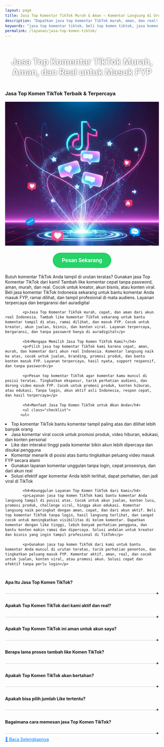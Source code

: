 ```yaml
---
layout: page
title: Jasa Top Komentar TikTok Murah & Aman — Komentar Langsung di Urutan Atas
description: "Dapatkan jasa top komentar TikTok murah, aman, dan real! Komentar langsung muncul di urutan atas, bantu video lebih ramai dan mudah FYP. Cocok untuk jualan, promosi, kreator, atau campaign. Komentar real Indonesia, tanpa bot, hasil cepat dan terpercaya!"
keywords: "jasa top komentar tiktok, beli top komen tiktok, jasa komen tiktok urutan atas, komentar tiktok langsung paling atas, komen tiktok aktif, komen tiktok real Indonesia, komentar tiktok tanpa bot, jual komentar top tiktok, komen tiktok murah dan aman, komentar viral tiktok, komen tiktok cepat masuk, jasa tambah komentar tiktok, order top komen tiktok, jasa naikkan komen tiktok, komen manual akun real, komentar asli akun Indonesia, komentar tiktok buat jualan, komen tiktok untuk kreator, jasa komentar tiktok terpercaya, komen langsung tayang, komentar urutan atas fyp, komen tiktok masuk fyp, jasa top comment tiktok Indonesia, komen tiktok real time, komen tiktok tanpa password, komentar akun aktif tiktok, komen tiktok promosi produk, jasa top komen instan, komentar tiktok paling atas real, komen tiktok organik, komen tiktok natural, komentar akun asli tiktok, jasa komentar fyp tiktok, komen tiktok untuk branding, komen manual aman tiktok, komen video tiktok ramai, komen tiktok instan masuk, jasa komen tiktok no delay, komentar cepat masuk tiktok, jasa top komentar buat viral, komen tiktok real cepat, komentar tiktok creator, komen tiktok aman dan cepat, komen akun real indonesia, jasa komentar sosial media tiktok, komen tiktok langsung tayang, komen tiktok real masuk atas, komentar tiktok support live, komentar tiktok top trending"
permalink: /layanan/jasa-top-komen-tiktok/
---
```


<script type="application/ld+json">
{
  "@context": "https://schema.org",
  "@graph": [
    {
      "@type": "WebSite",
      "@id": "https://auradigital.id/#website",
      "url": "https://auradigital.id/",
      "name": "auradigital.id"
    },
    {
      "@type": "WebPage",
      "@id": "https://auradigital.id/layanan/jasa-top-komen-tiktok/#webpage",
      "url": "https://auradigital.id/layanan/jasa-top-komen-tiktok/",
      "name": "Jasa Top Komen TikTok Aktif Indonesia Murah - Aman & Cepat",
      "isPartOf": {
        "@id": "https://auradigital.id/#website"
      },
      "breadcrumb": {
        "@id": "https://auradigital.id/layanan/jasa-top-komen-tiktok/#breadcrumb"
      },
      "description": "Beli top komentar TikTok murah dan terpercaya untuk langsung tampil di urutan paling atas. Jasa komen TikTok real Indonesia, bantu naikkan interaksi, tingkatkan peluang masuk FYP, dan buat video Anda lebih viral, aman, cepat, tanpa perlu login akun. Komentar aktif dan natural, cocok untuk konten jualan, kreator, hingga branding"
    },
    {
      "@type": "Service",
      "name": "Jasa Livestreaming TikTok",
      "serviceType": "Social Media Engagement",
      "provider": {
        "@type": "WebSite",
        "name": "auradigital.id",
        "url": "https://auradigital.id/"
      },
      "areaServed": {
        "@type": "Country",
        "name": "Indonesia"
      },
      "description": "Jasa top komentar TikTok murah, cepat, dan aman! Tambah komentar real Indonesia yang langsung muncul di urutan paling atas. Bantu video masuk FYP, tingkatkan interaksi, dan bikin akun makin terpercaya. Cocok untuk jualan, branding, atau push konten biar viral dan ramai"
    },
    {
      "@type": "Product",
      "name": "Followers TikTok Aktif",
      "image": "https://raw.githubusercontent.com/AzkaAtta/azkaatta.github.io/main/image/jasa-top-komen-tiktok.webp",
      "description": "Beli top komentar TikTok real dari akun Indonesia aktif! Cocok untuk konten viral, jualan, branding, dan naikin engagement. Komentar langsung muncul di urutan atas, bantu video masuk FYP, terlihat ramai, terpercaya, dan tanpa bot. Solusi murah, aman, dan cepat untuk tampil profesional di TikTok",
      "brand": {
        "@type": "Brand",
        "name": "auradigital.id"
      },
      "offers": {
        "@type": "Offer",
        "priceCurrency": "IDR",
        "price": "2000",
        "availability": "https://schema.org/InStock",
        "url": "https://auradigital.id/layanan/jasa-top-komen-tiktok/"
      }
    },
    {
      "@type": "BreadcrumbList",
      "@id": "https://auradigital.id/layanan/jasa-top-komen-tiktok/#breadcrumb",
      "itemListElement": [
        {
          "@type": "ListItem",
          "position": 1,
          "name": "Home",
          "item": "https://auradigital.id/"
        },
        {
          "@type": "ListItem",
          "position": 2,
          "name": "Layanan",
          "item": "https://auradigital.id/layanan/"
        },
        {
          "@type": "ListItem",
          "position": 3,
          "name": "Jasa Livestreaming TikTok",
          "item": "https://auradigital.id/layanan/jasa-top-komen-tiktok/"
        }
      ]
    },
    {
      "@type": "FAQPage",
      "mainEntity": [
        {
          "@type": "Question",
          "name": "Apakah Top Komen TikTok dari layanan ini real?",
          "acceptedAnswer": {
            "@type": "Answer",
            "text": "Ya, layanan kami menyediakan Top Komen TikTok aktif dari pengguna Indonesia yang real dan aman."
          }
        },
        {
          "@type": "Question",
          "name": "Berapa lama proses penambahan Like Pada Komentar?",
          "acceptedAnswer": {
            "@type": "Answer",
            "text": "Proses tambah like komentar TikTok cepat, biasanya 5–30 menit. Komentar langsung naik, aman, real, tanpa login, dan cocok untuk masuk FYP"
         
        }
      ]
    }
  ]
}
</script>


<h1 style="text-align: center; color: #fff; text-shadow: 0 0 4px rgba(0,0,0,0.7); padding: 20px 15px;">
    Jasa Top Komentar TikTok Murah, Aman, dan Real untuk Masuk FYP
</h1>

<div class="jasa-top-komen-tiktok-container">
    <div class="service-card" id="jasa-top-komen-tiktok-card" onclick="toggleService(this)">
        <h3>Jasa Top Komen TikTok Terbaik & Terpercaya</h3>
        <img src="https://raw.githubusercontent.com/AzkaAtta/azkaatta.github.io/main/image/jasa-top-komen-tiktok.webp" alt="jasa-livestreaming-tiktok" style="max-width:100%; height:auto;" loading="lazy">
        <a href="https://wa.me/62895402343693?text=Halo,%20saya%20tertarik%20dengan%20Jasa%20Top%20Komen%20TikTok.%20Bisa%20info%20lebih%20lanjut?" target="_blank" class="whatsapp-button" style="display: block; width: fit-content; margin: 20px auto; padding: 15px 30px; background-color: #25D366; color: white; text-align: center; text-decoration: none; border-radius: 50px; font-size: 1.2em; font-weight: bold; transition: background-color 0.3s ease;">
            Pesan Sekarang
        </a>
        <div class="service-description">
            <p>Butuh komentar TikTok Anda tampil di urutan teratas? Gunakan jasa Top Komentar TikTok dari kami! Tambah like komentar cepat tanpa password, aman, murah, dan real. Cocok untuk kreator, akun bisnis, atau konten viral. Beli jasa komentar TikTok Indonesia sekarang untuk bantu komentar Anda masuk FYP, ramai dilihat, dan tampil profesional di mata audiens. Layanan terpercaya dan bergaransi dari auradigital</p>

            <p>Jasa Top Komentar TikTok murah, cepat, dan aman dari akun real Indonesia. Tambah like komentar TikTok sekarang untuk bantu komentar tampil di atas, ramai dilihat, dan masuk FYP. Cocok untuk kreator, akun jualan, bisnis, dan konten viral. Layanan terpercaya, bergaransi, dan tanpa password hanya di auradigital</p>

            <h4>Mengapa Memilih Jasa Top Komen TikTok Kami?</h4>
            <p>Pilih jasa top komentar TikTok kami karena cepat, aman, murah, dan komentar dari akun real Indonesia. Komentar langsung naik ke atas, cocok untuk jualan, branding, promosi produk, dan bantu konten masuk FYP. Layanan terpercaya, hasil nyata, support responsif, dan tanpa password</p>

            <p>Pesan top komentar TikTok agar komentar kamu muncul di posisi teratas. Tingkatkan eksposur, tarik perhatian audiens, dan dorong video masuk FYP. Cocok untuk promosi produk, konten hiburan, atau edukasi. Tanpa login, akun aktif asli Indonesia, respon cepat, dan hasil terpercaya</p>

            <h4>Manfaat Jasa Top Komen TikTok untuk Akun Anda</h4>
            <ul class="checklist">
           <ul>
  <li>Top komentar TikTok bantu komentar tampil paling atas dan dilihat lebih banyak orang</li>
  <li>Jasa komentar viral cocok untuk promosi produk, video hiburan, edukasi, dan konten personal</li>
  <li>Like dan interaksi tinggi pada komentar bikin akun lebih dipercaya dan disukai pengguna</li>
  <li>Komentar menarik di posisi atas bantu tingkatkan peluang video masuk FYP secara alami</li>
  <li>Gunakan layanan komentar unggulan tanpa login, cepat prosesnya, dan dari akun real</li>
  <li>Solusi efektif agar komentar Anda lebih terlihat, dapat perhatian, dan jadi viral di TikTok</li>
</ul>

            <h4>Keunggulan Layanan Top Komen TikTok dari Kami</h4>
            <p>Layanan jasa top komen TikTok kami bantu komentar Anda langsung tampil di posisi atas. Cocok untuk akun jualan, konten lucu, promosi produk, challenge viral, hingga akun edukasi. Komentar langsung naik peringkat dengan aman, cepat, dan dari akun aktif. Beli top komentar TikTok tanpa login, hasil langsung terlihat, dan sangat cocok untuk meningkatkan visibilitas di kolom komentar. Dapatkan komentar dengan like tinggi, lebih banyak perhatian pengguna, dan bantu konten makin ramai dan dipercaya. Solusi andalan untuk kreator dan bisnis yang ingin tampil profesional di TikTok</p>

            <p>Gunakan jasa top komen TikTok dari kami untuk bantu komentar Anda muncul di urutan teratas, tarik perhatian penonton, dan tingkatkan peluang masuk FYP. Komentar aktif, aman, real, dan cocok untuk jualan, konten viral, atau promosi akun. Solusi cepat dan efektif tanpa perlu login</p>

<style>
  .accordion-item {
    border-bottom: 1px solid #ccc;
    padding: 10px 0;
  }
  .accordion-title {
    cursor: pointer;
    font-weight: bold;
    position: relative;
  }
  .accordion-title::after {
    content: '+';
    position: absolute;
    right: 0;
  }
  .accordion-title.active::after {
    content: '-';
  }
  .accordion-content {
    display: none;
    padding: 10px 0;
  }
  .accordion-content.show {
    display: block;
  }
</style>

<div class="accordion">

  <div class="accordion-item">
  <div class="accordion-title"><h4>Apa Itu Jasa Top Komen TikTok?</h4></div>
  <div class="accordion-content">
    Jasa Top Komen TikTok adalah layanan untuk menambah Like Komentar TikTok aktif secara instan dan aman. Cocok untuk menaikkan interaksi, menarik lebih banyak view, bantu konten ramai, dan meningkatkan peluang tampil di FYP. Viewer real, cepat, dan terpercaya
  </div>
</div>

<div class="accordion-item">
  <div class="accordion-title"><h4>Apakah Top Komen TikTok dari kami aktif dan real?</h4></div>
  <div class="accordion-content">
    Ya, Top Komen TikTok yang kami berikan berasal dari akun aktif dan real, bukan bot. Kami mengutamakan kualitas demi keamanan akun Anda.
  </div>
</div>

<div class="accordion-item">
  <div class="accordion-title"><h4>Apakah Top Komen TikTok ini aman untuk akun saya?</h4></div>
  <div class="accordion-content">
    Layanan kami 100% aman dan tidak melanggar ketentuan TikTok. Kami sudah membantu ribuan akun tanpa masalah banned atau penurunan Like.
  </div>
</div>

<div class="accordion-item">
  <div class="accordion-title"><h4>Berapa lama proses tambah like Komen TikTok?</h4></div>
  <div class="accordion-content">
    Proses penambahan Like Komentar TikTok berlangsung cepat dan langsung aktif hanya dalam hitungan menit setelah pemesanan. Like Komentar TikTok real dan aktif membantu Komentar Anda terlihat ramai, kredibel, dan berpotensi masuk FYP lebih besar.
  </div>
</div>

<div class="accordion-item">
  <div class="accordion-title"><h4>Apakah Top Komen TikTok akan bertahan?</h4></div>
  <div class="accordion-content">
    Top komentar TikTok bisa bertahan selama komentar tersebut terus mendapatkan interaksi seperti like dan balasan. Dengan layanan kami, peluang bertahan lebih lama jadi lebih besar karena komentar langsung naik dan terlihat aktif sejak awal
  </div>
</div>

<div class="accordion-item">
  <div class="accordion-title"><h4>Apakah bisa pilih jumlah Like tertentu?</h4></div>
  <div class="accordion-content">
    Tentu saja. Anda bebas memilih jumlah Like Komentar TikTok sesuai kebutuhan, mulai dari 10-100 hingga puluhan ribu Like.
  </div>
</div>

<div class="accordion-item">
  <div class="accordion-title"><h4>Bagaimana cara memesan jasa Top Komen TikTok?</h4></div>
  <div class="accordion-content">
    Anda cukup mengirimkan link Komentar TikTok Anda saat melakukan pemesanan. Tidak perlu password atau akses login.
  </div>
</div>
</div>

<script>
  const titles = document.querySelectorAll(".accordion-title");
  titles.forEach(title => {
    title.addEventListener("click", () => {
      const content = title.nextElementSibling;
      title.classList.toggle("active");
      content.classList.toggle("show");
    });
  });
</script>


<style>
  .hidden-content { display: none; margin-top: 10px; }
  .toggle-btn { cursor: pointer; color: #007bff; text-decoration: underline; margin-top: 10px; display: inline-block; }
</style>

<div class="toggle-btn" onclick="toggleHidden()">📌 Baca Selengkapnya</div>
<div id="hiddenContent" class="hidden-content">
  <li>Jasa followers TikTok murah dan real, bantu naikkan followers aktif Indonesia agar akun makin dipercaya.</li>
  <li>Tambah followers TikTok cepat dan aman, cocok untuk kreator, bisnis, maupun TikTok Shop.</li>
  <li>Followers TikTok real dan aktif, bantu tingkatkan peluang masuk FYP dan jangkauan konten lebih luas.</li>
  <li>Beli followers TikTok terpercaya, followers stabil dari pengguna nyata untuk semua jenis konten.</li>
  <li>Followers TikTok organik bantu tingkatkan interaksi seperti like, komentar, dan share secara alami.</li>
  <li>Solusi followers TikTok cepat dan aman, pas untuk akun jualan, hiburan, hingga edukasi.</li>
  <li>Jual followers TikTok asli, langsung aktif, cocok untuk branding personal dan bisnis online.</li>
  <li>Cari followers TikTok murah dan real? Kami sediakan layanan cepat dan bergaransi.</li>
  <li>Followers TikTok aktif dan stabil bantu konten viral dan menaikkan kepercayaan audiens baru.</li>
  <li>Tambah followers TikTok real, cocok untuk pemula yang ingin tampil lebih profesional.</li>
  <li>Followers TikTok asli dan aktif, cocok untuk konten promosi, challenge, dan daily vlog.</li>
  <li>Jasa followers TikTok terpercaya dan cepat, bantu percepat pertumbuhan akun Anda.</li>
  <li>Beli followers TikTok real dan murah, akun Anda terlihat ramai dan lebih menarik.</li>
  <li>Layanan followers TikTok terbaik untuk bantu tingkatkan engagement dan daya tarik konten.</li>
  <li>Followers TikTok Indonesia real dan aktif, cocok untuk konten lokal dan bisnis UMKM.</li>
  <li>Promo followers TikTok murah, hasil cepat dan aman untuk kreator semua level.</li>
  <li>Followers TikTok organik bantu dorong performa konten sesuai algoritma TikTok terkini.</li>
  <li>Tambah followers TikTok terpercaya, real dari akun aktif tanpa risiko.</li>
  <li>Layanan followers TikTok asli dan aman, bantu optimasi akun agar cepat dikenal.</li>
  <li>Followers TikTok aktif bantu video Anda viral dan mendapatkan banyak penonton baru.</li>
  <li>Followers TikTok termurah untuk konten jualan, hiburan, bisnis, dan personal branding.</li>
  <li>Beli followers TikTok aktif dan real untuk tingkatkan otoritas akun dan kepercayaan audiens.</li>
  <li>Followers TikTok real bantu konten naik FYP dan tampil profesional di mata pengikut baru.</li>
  <li>Layanan followers TikTok cepat masuk, cocok untuk campaign dan promosi produk.</li>
  <li>Tambah followers TikTok otomatis dan real bantu boost algoritma TikTok Anda.</li>
  <li>Followers TikTok terpercaya dan berkualitas bantu akun makin dikenal luas.</li>
  <li>Jasa followers TikTok real dan aktif cocok untuk content creator dan bisnis online shop.</li>
  <li>Followers TikTok stabil dan aman bantu konten disukai lebih banyak orang.</li>
  <li>Layanan followers TikTok paling murah dan aman dari akun asli dan aktif Indonesia.</li>
</div>

<script>
  function toggleHidden() {
    var content = document.getElementById("hiddenContent");
    var button = document.querySelector(".toggle-btn");
    if (content.style.display === "none") {
      content.style.display = "block";
      button.textContent = "📌 Tutup Selengkapnya";
    } else {
      content.style.display = "none";
      button.textContent = "📌 Baca Selengkapnya";
    }
  }
</script>

